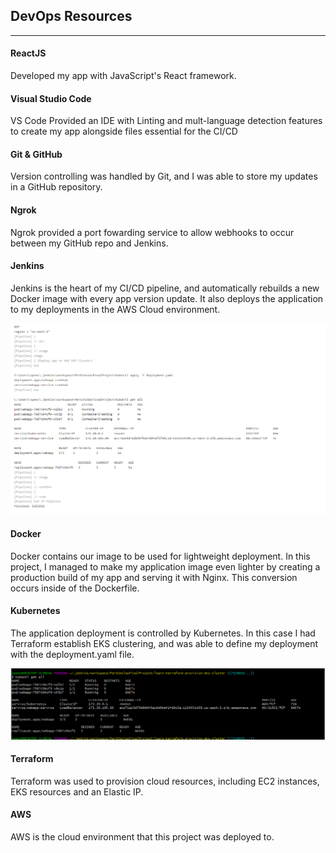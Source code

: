 ## **DevOps Resources**
---
#### **ReactJS**
Developed my app with JavaScript's React framework.

#### **Visual Studio Code**
VS Code Provided an IDE with Linting and mult-language detection features to create my app alongside files essential for the CI/CD

#### **Git & GitHub**
Version controlling was handled by Git, and I was able to store my updates in a GitHub repository.

#### **Ngrok**
Ngrok provided a port fowarding service to allow webhooks to occur between my GitHub repo and Jenkins.

#### **Jenkins**
Jenkins is the heart of my CI/CD pipeline, and automatically rebuilds a new Docker image with every app version update. It also deploys the application to my deployments in the AWS Cloud environment.

![Jenkins Handling of the Kubernetes Deployment](jenkinsK8sOut.png)


#### **Docker**
Docker contains our image to be used for lightweight deployment. In this project, I managed to make my application image even lighter by creating a production build of my app and serving it with Nginx. This conversion occurs inside of the Dockerfile.

#### **Kubernetes**
The application deployment is controlled by Kubernetes. In this case I had Terraform establish EKS clustering, and was able to define my deployment with the deployment.yaml file.

![Kubernetes Deployment](kubernetes_output.png)


#### **Terraform**
Terraform was used to provision cloud resources, including EC2 instances, EKS resources and an Elastic IP.

#### **AWS**
AWS is the cloud environment that this project was deployed to.

